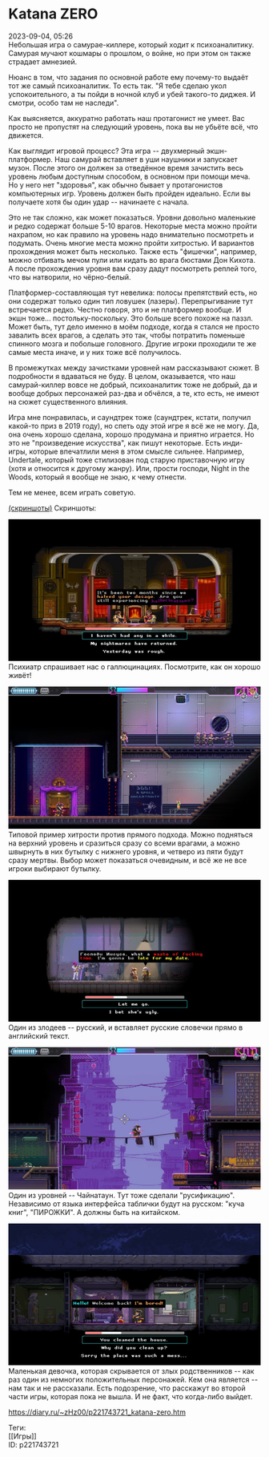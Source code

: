 Katana ZERO
============

   
 2023-09-04, 05:26   
  Небольшая игра о самурае-киллере, который ходит к психоаналитику. Самурая мучают кошмары о прошлом, о войне, но при этом он также страдает амнезией.   
   
 Нюанс в том, что задания по основной работе ему почему-то выдаёт тот же самый психоаналитик. То есть так. "Я тебе сделаю укол успокоительного, а ты пойди в ночной клуб и убей такого-то диджея. И смотри, особо там не наследи".   
   
 Как выясняется, аккуратно работать наш протагонист не умеет. Вас просто не пропустят на следующий уровень, пока вы не убьёте всё, что движется.   
   
 Как выглядит игровой процесс? Эта игра -- двухмерный экшн-платформер. Наш самурай вставляет в уши наушники и запускает музон. После этого он должен за отведённое время зачистить весь уровень любым доступным способом, в основном при помощи меча. Но у него нет "здоровья", как обычно бывает у протагонистов компьютерных игр. Уровень должен быть пройден идеально. Если вы получаете хотя бы один удар -- начинаете с начала.   
   
 Это не так сложно, как может показаться. Уровни довольно маленькие и редко содержат больше 5-10 врагов. Некоторые места можно пройти нахрапом, но как правило на уровень надо внимательно посмотреть и подумать. Очень многие места можно пройти хитростью. И вариантов прохождения может быть несколько. Также есть "фишечки", например, можно отбивать мечом пули или кидать во врага бюстами Дон Кихота. А после прохождения уровня вам сразу дадут посмотреть реплей того, что вы натворили, но чёрно-белый.   
   
 Платформер-составляющая тут невелика: полосы препятствий есть, но они содержат только один тип ловушек (лазеры). Перепрыгивание тут встречается редко. Честно говоря, это и не платформер вообще. И экшн тоже... постольку-поскольку. Это больше всего похоже на паззл. Может быть, тут дело именно в моём подходе, когда я стался не просто завалить всех врагов, а сделать это так, чтобы потратить поменьше спинного мозга и побольше головного. Другие игроки проходили те же самые места иначе, и у них тоже всё получилось.   
   
 В промежутках между зачистками уровней нам рассказывают сюжет. В подробности я вдаваться не буду. В целом, оказывается, что наш самурай-киллер вовсе не добрый, психоаналитик тоже не добрый, да и вообще добрых персонажей раз-два и обчёлся, а те, кто есть, не имеют на сюжет существенного влияния.   
   
 Игра мне понравилась, и саундтрек тоже (саундтрек, кстати, получил какой-то приз в 2019 году), но спеть оду этой игре я всё же не могу. Да, она очень хорошо сделана, хорошо продумана и приятно играется. Но это не "произведение искусства", как пишут некоторые. Есть инди-игры, которые впечатлили меня в этом смысле сильнее. Например, Undertale, который тоже стилизован под старую приставочную игру (хотя и относится к другому жанру). Или, прости господи, Night in the Woods, который я вообще не знаю, к чему отнести.   
   
 Тем не менее, всем играть советую.   
   
  [(скриншоты)](https://zHz00.diary.ru/p221743721.htm?index=1#linkmore221743721m1)    Скриншоты:   
    
  [![](pics/WckQel.jpg)](https://yapx.ru/image/WckQe)    
 Психиатр спрашивает нас о галлюцинациях. Посмотрите, как он хорошо живёт!   
   
  [![](pics/WckQfl.jpg)](https://yapx.ru/image/WckQf)    
 Типовой пример хитрости против прямого подхода. Можно подняться на верхний уровень и сразиться сразу со всеми врагами, а можно швырнуть в них бутылку с нижнего уровня, и четверо из пяти будут сразу мертвы. Выбор может показаться очевидным, и всё же не все игроки выбирают бутылку.   
   
  [![](pics/WckQgl.jpg)](https://yapx.ru/image/WckQg)    
 Один из злодеев -- русский, и вставляет русские словечки прямо в английский текст.   
   
  [![](pics/WckQil.jpg)](https://yapx.ru/image/WckQi)    
 Один из уровней -- Чайнатаун. Тут тоже сделали "русификацию". Независимо от языка интерфейса таблички будут на русском: "куча книг", "ПИРОЖКИ". А должны быть на китайском.   
   
  [![](pics/WckQjl.jpg)](https://yapx.ru/image/WckQj)    
 Маленькая девочка, которая скрывается от злых родственников -- как раз один из немногих положительных персонажей. Кем она является -- нам так и не рассказали. Есть подозрение, что расскажут во второй части игры, которая пока не вышла. И не факт, что когда-либо выйдет.   
      
    
 <https://diary.ru/~zHz00/p221743721_katana-zero.htm>   
   
 Теги:   
 [[Игры]]   
 ID: p221743721